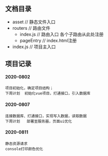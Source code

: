 ## 文档目录
- asset  // 静态文件入口
- routers  // 路由文件
    - index.js   // 路由入口  各个子路由从此处注册
    - pageEntry //  index.html注册
- index.js // 项目主入口

##  项目记录

#### 2020-0802 
    项目初始化，确定项目结构；
    下周计划  初始化vue项目，打通接口，引入数据库

#### 2020-0807
    连接数据库、打通接口，实现写入数据，读取数据
    下周计划   部署至服务器，页面ui优化

#### 2020-0811
    静态资源请求
    console打印颜色优化